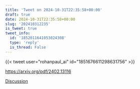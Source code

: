 ```yaml
---
title: 'Tweet on 2024-10-31T22:35:58+00:00'
draft: true
date: 2024-10-31T22:35:58+00:00
slug: '202410312235'
is_tweet: true
tweet_info:
  id: '1852011641053024308'
  type: 'reply'
  is_thread: False
---
```




{{< tweet user="rohanpaul_ai" id="1851676611298631756" >}}

<https://arxiv.org/pdf/2402.13116>

[Discussion](https://x.com/sytelus/status/1852011641053024308)
